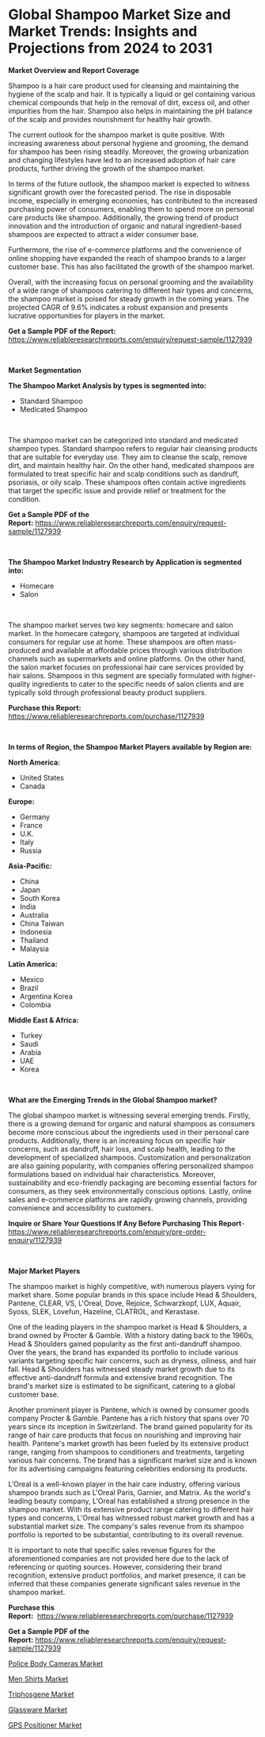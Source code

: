<p><h1>Global Shampoo Market Size and Market Trends: Insights and Projections from 2024 to 2031</h1></p><p><strong>Market Overview and Report Coverage</strong></p>
<p><p>Shampoo is a hair care product used for cleansing and maintaining the hygiene of the scalp and hair. It is typically a liquid or gel containing various chemical compounds that help in the removal of dirt, excess oil, and other impurities from the hair. Shampoo also helps in maintaining the pH balance of the scalp and provides nourishment for healthy hair growth.</p><p>The current outlook for the shampoo market is quite positive. With increasing awareness about personal hygiene and grooming, the demand for shampoo has been rising steadily. Moreover, the growing urbanization and changing lifestyles have led to an increased adoption of hair care products, further driving the growth of the shampoo market.</p><p>In terms of the future outlook, the shampoo market is expected to witness significant growth over the forecasted period. The rise in disposable income, especially in emerging economies, has contributed to the increased purchasing power of consumers, enabling them to spend more on personal care products like shampoo. Additionally, the growing trend of product innovation and the introduction of organic and natural ingredient-based shampoos are expected to attract a wider consumer base.</p><p>Furthermore, the rise of e-commerce platforms and the convenience of online shopping have expanded the reach of shampoo brands to a larger customer base. This has also facilitated the growth of the shampoo market.</p><p>Overall, with the increasing focus on personal grooming and the availability of a wide range of shampoos catering to different hair types and concerns, the shampoo market is poised for steady growth in the coming years. The projected CAGR of 9.6% indicates a robust expansion and presents lucrative opportunities for players in the market.</p></p>
<p><strong>Get a Sample PDF of the Report:</strong> <a href="https://www.reliableresearchreports.com/enquiry/request-sample/1127939">https://www.reliableresearchreports.com/enquiry/request-sample/1127939</a></p>
<p>&nbsp;</p>
<p><strong>Market Segmentation</strong></p>
<p><strong>The Shampoo Market Analysis by types is segmented into:</strong></p>
<p><ul><li>Standard Shampoo</li><li>Medicated Shampoo</li></ul></p>
<p>&nbsp;</p>
<p><p>The shampoo market can be categorized into standard and medicated shampoo types. Standard shampoo refers to regular hair cleansing products that are suitable for everyday use. They aim to cleanse the scalp, remove dirt, and maintain healthy hair. On the other hand, medicated shampoos are formulated to treat specific hair and scalp conditions such as dandruff, psoriasis, or oily scalp. These shampoos often contain active ingredients that target the specific issue and provide relief or treatment for the condition.</p></p>
<p><strong>Get a Sample PDF of the Report:</strong>&nbsp;<a href="https://www.reliableresearchreports.com/enquiry/request-sample/1127939">https://www.reliableresearchreports.com/enquiry/request-sample/1127939</a></p>
<p>&nbsp;</p>
<p><strong>The Shampoo Market Industry Research by Application is segmented into:</strong></p>
<p><ul><li>Homecare</li><li>Salon</li></ul></p>
<p>&nbsp;</p>
<p><p>The shampoo market serves two key segments: homecare and salon market. In the homecare category, shampoos are targeted at individual consumers for regular use at home. These shampoos are often mass-produced and available at affordable prices through various distribution channels such as supermarkets and online platforms. On the other hand, the salon market focuses on professional hair care services provided by hair salons. Shampoos in this segment are specially formulated with higher-quality ingredients to cater to the specific needs of salon clients and are typically sold through professional beauty product suppliers.</p></p>
<p><strong>Purchase this Report:</strong>&nbsp; <a href="https://www.reliableresearchreports.com/purchase/1127939">https://www.reliableresearchreports.com/purchase/1127939</a></p>
<p>&nbsp;</p>
<p><strong>In terms of Region, the Shampoo Market Players available by Region are:</strong></p>
<p>
    <p> <strong> North America: </strong>
        <ul>
            <li>United States</li>
            <li>Canada</li>
        </ul>
        </p> 
    <p> <strong> Europe: </strong>
        <ul>
            <li>Germany</li>
            <li>France</li>
            <li>U.K.</li>
            <li>Italy</li>
            <li>Russia</li>
        </ul>
        </p> 
    <p> <strong> Asia-Pacific: </strong>
        <ul>
            <li>China</li>
            <li>Japan</li>
            <li>South Korea</li>
            <li>India</li>
            <li>Australia</li>
            <li>China Taiwan</li>
            <li>Indonesia</li>
            <li>Thailand</li>
            <li>Malaysia</li>
        </ul>
        </p> 
    <p> <strong> Latin America: </strong>
        <ul>
            <li>Mexico</li>
            <li>Brazil</li>
            <li>Argentina Korea</li>
            <li>Colombia</li>
        </ul>
        </p> 
    <p> <strong> Middle East & Africa: </strong>
        <ul>
            <li>Turkey</li>
            <li>Saudi</li>
            <li>Arabia</li>
            <li>UAE</li>
            <li>Korea</li>
        </ul>
    </p>
    </p>
<p>&nbsp;</p>
<p><strong>What are the Emerging Trends in the Global Shampoo market?</strong></p>
<p><p>The global shampoo market is witnessing several emerging trends. Firstly, there is a growing demand for organic and natural shampoos as consumers become more conscious about the ingredients used in their personal care products. Additionally, there is an increasing focus on specific hair concerns, such as dandruff, hair loss, and scalp health, leading to the development of specialized shampoos. Customization and personalization are also gaining popularity, with companies offering personalized shampoo formulations based on individual hair characteristics. Moreover, sustainability and eco-friendly packaging are becoming essential factors for consumers, as they seek environmentally conscious options. Lastly, online sales and e-commerce platforms are rapidly growing channels, providing convenience and accessibility to customers.</p></p>
<p><strong>Inquire or Share Your Questions If Any Before Purchasing This Report</strong>- <a href="https://www.reliableresearchreports.com/enquiry/pre-order-enquiry/1127939">https://www.reliableresearchreports.com/enquiry/pre-order-enquiry/1127939</a></p>
<p>&nbsp;</p>
<p><strong>Major Market Players</strong></p>
<p><p>The shampoo market is highly competitive, with numerous players vying for market share. Some popular brands in this space include Head & Shoulders, Pantene, CLEAR, VS, L'Oreal, Dove, Rejoice, Schwarzkopf, LUX, Aquair, Syoss, SLEK, Lovefun, Hazeline, CLATROL, and Kerastase. </p><p>One of the leading players in the shampoo market is Head & Shoulders, a brand owned by Procter & Gamble. With a history dating back to the 1960s, Head & Shoulders gained popularity as the first anti-dandruff shampoo. Over the years, the brand has expanded its portfolio to include various variants targeting specific hair concerns, such as dryness, oiliness, and hair fall. Head & Shoulders has witnessed steady market growth due to its effective anti-dandruff formula and extensive brand recognition. The brand's market size is estimated to be significant, catering to a global customer base.</p><p>Another prominent player is Pantene, which is owned by consumer goods company Procter & Gamble. Pantene has a rich history that spans over 70 years since its inception in Switzerland. The brand gained popularity for its range of hair care products that focus on nourishing and improving hair health. Pantene's market growth has been fueled by its extensive product range, ranging from shampoos to conditioners and treatments, targeting various hair concerns. The brand has a significant market size and is known for its advertising campaigns featuring celebrities endorsing its products.</p><p>L'Oreal is a well-known player in the hair care industry, offering various shampoo brands such as L'Oreal Paris, Garnier, and Matrix. As the world's leading beauty company, L'Oreal has established a strong presence in the shampoo market. With its extensive product range catering to different hair types and concerns, L'Oreal has witnessed robust market growth and has a substantial market size. The company's sales revenue from its shampoo portfolio is reported to be substantial, contributing to its overall revenue.</p><p>It is important to note that specific sales revenue figures for the aforementioned companies are not provided here due to the lack of referencing or quoting sources. However, considering their brand recognition, extensive product portfolios, and market presence, it can be inferred that these companies generate significant sales revenue in the shampoo market.</p></p>
<p><strong>Purchase this Report:</strong>&nbsp;&nbsp;<a href="https://www.reliableresearchreports.com/purchase/1127939">https://www.reliableresearchreports.com/purchase/1127939</a></p>
<p></p>
<p><strong>Get a Sample PDF of the Report:</strong>&nbsp;<a href="https://www.reliableresearchreports.com/enquiry/request-sample/1127939">https://www.reliableresearchreports.com/enquiry/request-sample/1127939</a></p>
<p><p><a href="https://github.com/prosalinda88/Market-Research-Report-List-2/blob/main/police-body-cameras-market.md">Police Body Cameras Market</a></p><p><a href="https://github.com/sndrkn/Market-Research-Report-List-2/blob/main/men-shirts-market.md">Men Shirts Market</a></p><p><a href="https://github.com/melchekhinf/Market-Research-Report-List-2/blob/main/triphosgene-market.md">Triphosgene Market</a></p><p><a href="https://github.com/jonneygiverf/Market-Research-Report-List-2/blob/main/glassware-market.md">Glassware Market</a></p><p><a href="https://github.com/amae102299/Market-Research-Report-List-2/blob/main/gps-positioner-market.md">GPS Positioner Market</a></p></p>